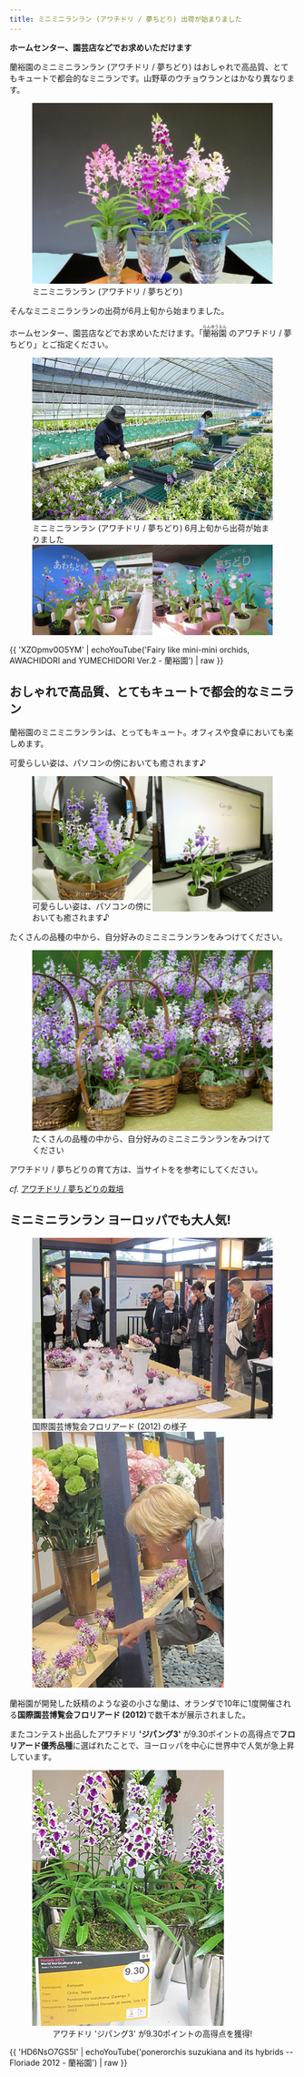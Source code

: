 ```yaml
---
title: ミニミニランラン (アワチドリ / 夢ちどり) 出荷が始まりました
---
```

**ホームセンター、園芸店などでお求めいただけます**

蘭裕園のミニミニランラン (アワチドリ / 夢ちどり) はおしゃれで高品質、とてもキュートで都会的なミニランです。山野草のウチョウランとはかなり異なります。

<figure>
  <img src="/assets/images/ponerorchis_fun_1.jpg" alt="ミニミニランラン (アワチドリ / 夢ちどり) - 蘭裕園" />
  <figcaption>ミニミニランラン (アワチドリ / 夢ちどり)</figcaption>
</figure>

そんなミニミニランランの出荷が6月上旬から始まりました。

ホームセンター、園芸店などでお求めいただけます。「<ruby><rb>蘭裕園</rb><rp>[</rp><rt>らんゆうえん</rt><rp>]</rp></ruby> のアワチドリ / 夢ちどり」とご指定ください。

<figure>
  <img src="/assets/images/shipment_chidori_1.jpg" alt="ミニミニランラン (アワチドリ / 夢ちどり) 6月上旬から出荷が始まりました - 蘭裕園" />
  <figcaption>ミニミニランラン (アワチドリ / 夢ちどり) 6月上旬から出荷が始まりました</figcaption>
  <img src="/assets/images/shipment_chidori_2.jpg" alt="ミニミニランラン (アワチドリ / 夢ちどり) 6月上旬から出荷が始まりました - 蘭裕園" />
</figure>

{{ 'XZOpmv0O5YM' | echoYouTube('Fairy like mini-mini orchids, AWACHIDORI and YUMECHIDORI Ver.2  - 蘭裕園') | raw }}

おしゃれで高品質、とてもキュートで都会的なミニラン
--
蘭裕園のミニミニランランは、とってもキュート。オフィスや食卓においても楽しめます。

可愛らしい姿は、パソコンの傍においても癒されます♪

<figure>
  <img src="/assets/images/ponerorchis_fun_3.jpg" alt="ミニミニランラン (アワチドリ / 夢ちどり) - 蘭裕園" style="float: left; width: 49.9%;" />
  <img src="/assets/images/ponerorchis_fun_2.jpg" alt="ミニミニランラン (アワチドリ / 夢ちどり) - 蘭裕園" style="float: right; width: 49.9%;" />
  <figcaption>可愛らしい姿は、パソコンの傍においても癒されます♪</figcaption>
</figure>

たくさんの品種の中から、自分好みのミニミニランランをみつけてください。

<figure>
  <img src="/assets/images/ponerorchis_fun_4.jpg" alt="ミニミニランラン (アワチドリ / 夢ちどり) - 蘭裕園" />
  <figcaption>たくさんの品種の中から、自分好みのミニミニランランをみつけてください</figcaption>
</figure>

アワチドリ / 夢ちどりの育て方は、当サイトをを参考にしてください。

_cf._ [アワチドリ / 夢ちどりの栽培](/ponerorchis/cultivation/)

ミニミニランラン ヨーロッパでも大人気!
--
<figure>
  <img src="/assets/images/floriade2012_3.jpg" alt="国際園芸博覧会フロリアード (2012) の様子 - 蘭裕園"/>
  <figcaption>国際園芸博覧会フロリアード (2012) の様子</figcaption>
  <img src="/assets/images/floriade2012_1.jpg" alt="国際園芸博覧会フロリアード (2012) の様子 - 蘭裕園"/>
</figure>
蘭裕園が開発した妖精のような姿の小さな蘭は、オランダで10年に1度開催される<b>国際園芸博覧会フロリアード (2012)</b>で数千本が展示されました。

またコンテスト出品したアワチドリ <b>'ジパング3'</b> が9.30ポイントの高得点で<b>フロリアード優秀品種</b>に選ばれたことで、ヨーロッパを中心に世界中で人気が急上昇しています。
<figure>
  <img src="/assets/images/floriade2012_2.jpg" alt="アワチドリ 'ジパング3' が9.30ポイントの高得点を獲得! - 蘭裕園" />
  <figcaption style="text-align: center;">アワチドリ 'ジパング3' が9.30ポイントの高得点を獲得!</figcaption>
</figure>

{{ 'HD6NsO7GS5I' | echoYouTube('ponerorchis suzukiana and its hybrids -- Floriade 2012  - 蘭裕園') | raw }}
